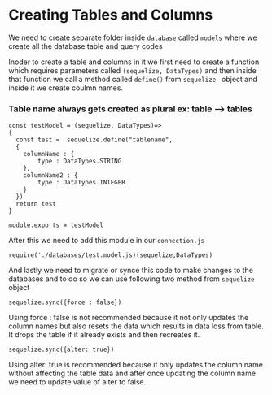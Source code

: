 # Creating Tables and Columns

We need to create separate folder inside   ``database`` called ``models`` where we create all the database table and query codes

Inoder to create a table and columns in it we first need to create a function which requires parameters called ``(sequelize, DataTypes)`` and then inside that function we call a method called ``define()`` from ``sequelize `` object and inside it we create coulmn names.

### Table name always gets created as plural ex: table --> tables
```
const testModel = (sequelize, DataTypes)=>
{
  const test =  sequelize.define("tablename",
  {
    columnName : {
        type : DataTypes.STRING
    },
    columnName2 : {
        type : DataTypes.INTEGER
    }
  })
  return test 
}

module.exports = testModel
```
After this we need to add this module in our ``connection.js``

```
require('./databases/test.model.js)(sequelize,DataTypes)
```

And lastly we need to migrate or synce this code to make changes to the databases and to do so we can use following two method from ``sequelize`` object

```
sequelize.sync({force : false})
```
Using force : false is not recommended because it not only updates the column names but also resets the data which results in data loss from table.
It drops the table if it already exists and then recreates it.

```
sequelize.sync({alter: true})
```
Using alter: true is recommended because it only updates the column name without affecting the table data and after once updating the column name we need to update value of alter to false.


